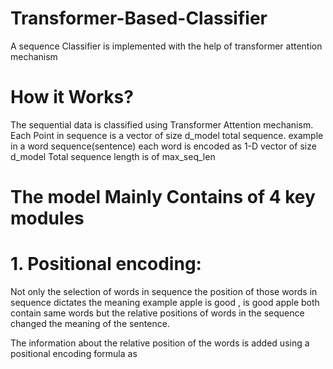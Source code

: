 # Transformer-Based-Classifier
A sequence Classifier is implemented with the help of transformer attention mechanism

# How it Works?
The sequential data is classified using Transformer Attention mechanism. 
Each Point in sequence is a vector of size d_model total sequence. example in a word sequence(sentence) each word is encoded as 1-D vector of size d_model 
Total sequence length is of max_seq_len 

# The model Mainly Contains of 4 key modules

# 1. Positional encoding: 

Not only the selection of words in sequence the position of those words in sequence dictates the meaning example apple is good , is good apple both contain same words but the relative positions of words in the sequence changed the meaning of the sentence.

The information about the relative position of the words is added using a positional encoding formula as 
